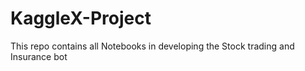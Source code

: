 # KaggleX-Project
This repo contains all Notebooks in developing the Stock trading and Insurance bot 
